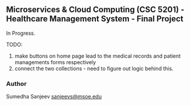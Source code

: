 ## Microservices & Cloud Computing (CSC 5201) - Healthcare Management System - Final Project

In Progress.

TODO:
1. make buttons on home page lead to the medical records and patient managements forms respectively
2. connect the two collections - need to figure out logic behind this.

### Author
Sumedha Sanjeev
sanjeevs@msoe.edu
